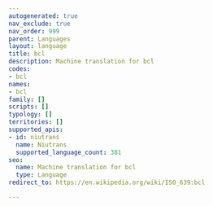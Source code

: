```yaml
---
autogenerated: true
nav_exclude: true
nav_order: 999
parent: Languages
layout: language
title: bcl
description: Machine translation for bcl
codes:
- bcl
names:
- bcl
family: []
scripts: []
typology: []
territories: []
supported_apis:
- id: niutrans
  name: Niutrans
  supported_language_count: 381
seo:
  name: Machine translation for bcl
  type: Language
redirect_to: https://en.wikipedia.org/wiki/ISO_639:bcl

---
```


